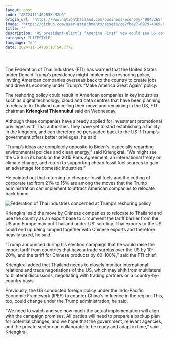 ```yaml
---
layout: post
code: "ART2411140255XLMZLQ"
origin_url: "https://www.nationthailand.com/business/economy/40043265"
image: "https://github.com/user-attachments/assets/ce7fbe27-6979-4369-83a7-b5dd5682d5ae"
title: ""
description: "US president-elect’s ‘America First’ vow could see US companies intending to relocate to Thailand make an about turn"
category: "LIFESTYLE"
language: "en"
date: 2024-11-14T05:10:54.777Z
---
```


# 









The Federation of Thai Industries (FTI) has warned that the United States under Donald Trump’s presidency might implement a reshoring policy, inviting American companies overseas back to the country to create jobs and drive its economy under Trump’s “Make America Great Again” policy.

The reshoring policy could result in American companies in key industries such as digital technology, cloud and data centres that have been planning to relocate to Thailand cancelling their move and remaining in the US, FTI chairman **Kriengkrai Thiennukul** said on Wednesday.

Although these companies have already applied for investment promotional privileges with Thai authorities, they have yet to start establishing a facility in the kingdom, and can therefore be persuaded back to the US if Trump’s government offers better privileges, he said.

“Trump’s ideas are completely opposite to Biden's, especially regarding environmental policies and clean energy,” said Kriengkrai. “We might see the US turn its back on the 2015 Paris Agreement, an international treaty on climate change, and return to supporting cheap fossil fuel sources to gain an advantage for domestic industries.”

He pointed out that returning to cheaper fossil fuels and the cutting of corporate tax from 21% to 15% are among the moves that the Trump administration can implement to attract American companies to relocate back home.

  ![Federation of Thai Industries concerned at Trump’s reshoring policy](https://github.com/user-attachments/assets/98a2f110-e03c-4f07-bf1b-70648c259a4e)

Kriengkrai said the move by Chinese companies to relocate to Thailand and use the country as an export base to circumvent the tariff barrier from the US and Europe may put Thailand under US’ scrutiny. Thai exports to the US could end up being lumped together with Chinese exports and therefore heavily taxed, he said.

“Trump announced during his election campaign that he would raise the import tariff from countries that have a trade surplus over the US by 10-20%, and the tariff for Chinese products by 60-100%,” said the FTI chief.

Kriengkrai added that Thailand needs to closely monitor international relations and trade negotiations of the US, which may shift from multilateral to bilateral discussions, negotiating with trading partners on a country-by-country basis.

Previously, the US conducted foreign policy under the Indo-Pacific Economic Framework (IPEF) to counter China's influence in the region. This, too, could change under the Trump administration, he said.

“We need to watch and see how much the actual implementation will align with the campaign promises. All parties will need to prepare a backup plan for potential changes, and we hope that the government, relevant agencies, and the private sector can collaborate to be ready and adapt in time,” said Kriengkrai.